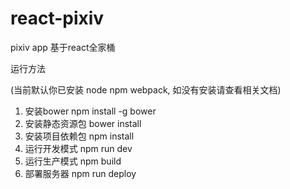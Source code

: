 # react-pixiv

pixiv app 基于react全家桶

运行方法

(当前默认你已安装 node npm webpack, 如没有安装请查看相关文档)

1. 安装bower npm install -g bower
2. 安装静态资源包 bower install
3. 安装项目依赖包 npm install
4. 运行开发模式 npm run dev
5. 运行生产模式 npm build
6. 部署服务器 npm run deploy